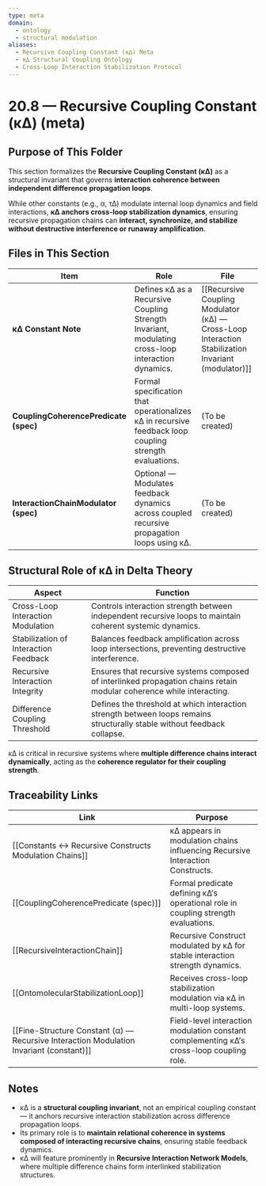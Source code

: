 ```yaml
---
type: meta
domain:
  - ontology
  - structural modulation
aliases:
  - Recursive Coupling Constant (κ∆) Meta
  - κ∆ Structural Coupling Ontology
  - Cross-Loop Interaction Stabilization Protocol
---
```


# 20.8 — Recursive Coupling Constant (κ∆) (meta)

## Purpose of This Folder

This section formalizes the **Recursive Coupling Constant (κ∆)** as a structural invariant that governs **interaction coherence between independent difference propagation loops**.

While other constants (e.g., α, τ∆) modulate internal loop dynamics and field interactions, **κ∆ anchors cross-loop stabilization dynamics**, ensuring recursive propagation chains can **interact, synchronize, and stabilize without destructive interference or runaway amplification**.

## Files in This Section

|Item|Role|File|
|---|---|---|
|**κ∆ Constant Note**|Defines κ∆ as a Recursive Coupling Strength Invariant, modulating cross-loop interaction dynamics.|[[Recursive Coupling Modulator (κ∆) — Cross-Loop Interaction Stabilization Invariant (modulator)]]|
|**CouplingCoherencePredicate (spec)**|Formal specification that operationalizes κ∆ in recursive feedback loop coupling strength evaluations.|(To be created)|
|**InteractionChainModulator (spec)**|Optional — Modulates feedback dynamics across coupled recursive propagation loops using κ∆.|(To be created)|

## Structural Role of κ∆ in Delta Theory

|Aspect|Function|
|---|---|
|Cross-Loop Interaction Modulation|Controls interaction strength between independent recursive loops to maintain coherent systemic dynamics.|
|Stabilization of Interaction Feedback|Balances feedback amplification across loop intersections, preventing destructive interference.|
|Recursive Interaction Integrity|Ensures that recursive systems composed of interlinked propagation chains retain modular coherence while interacting.|
|Difference Coupling Threshold|Defines the threshold at which interaction strength between loops remains structurally stable without feedback collapse.|

κ∆ is critical in recursive systems where **multiple difference chains interact dynamically**, acting as the **coherence regulator for their coupling strength**.

## Traceability Links

|Link|Purpose|
|---|---|
|[[Constants ↔ Recursive Constructs Modulation Chains]]|κ∆ appears in modulation chains influencing Recursive Interaction Constructs.|
|[[CouplingCoherencePredicate (spec)]]|Formal predicate defining κ∆’s operational role in coupling strength evaluations.|
|[[RecursiveInteractionChain]]|Recursive Construct modulated by κ∆ for stable interaction strength dynamics.|
|[[OntomolecularStabilizationLoop]]|Receives cross-loop stabilization modulation via κ∆ in multi-loop systems.|
|[[Fine-Structure Constant (α) — Recursive Interaction Modulation Invariant (constant)]]|Field-level interaction modulation constant complementing κ∆’s cross-loop coupling role.|

## Notes
- κ∆ is a **structural coupling invariant**, not an empirical coupling constant — it anchors recursive interaction stabilization across difference propagation loops.
- Its primary role is to **maintain relational coherence in systems composed of interacting recursive chains**, ensuring stable feedback dynamics.
- κ∆ will feature prominently in **Recursive Interaction Network Models**, where multiple difference chains form interlinked stabilization structures.
